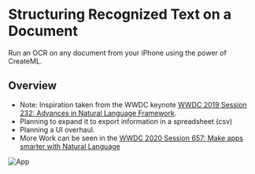 # Structuring Recognized Text on a Document

Run an OCR on any document from your iPhone using the power of CreateML.

## Overview

- Note: Inspiration taken from the WWDC keynote [WWDC 2019 Session 232: Advances in Natural Language Framework](https://developer.apple.com/videos/play/wwdc2019/232/).
- Planning to expand it to export information in a spreadsheet (csv)
- Planning a UI overhaul. 
- More Work can be seen in the [WWDC 2020 Session 657: Make apps smarter with Natural Language](https://developer.apple.com/videos/play/wwdc2020/10657)

![App](https://media.giphy.com/media/6CaFcASHwDiJQknVAG/giphy.gif)

